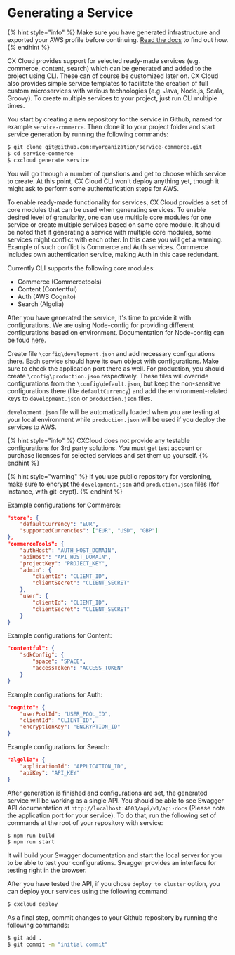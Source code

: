 # Generating a Service

{% hint style="info" %}
Make sure you have generated infrastructure and exported your AWS profile before continuing. [Read the docs](generating-infrastructure.md) to find out how.
{% endhint %}

CX Cloud provides support for selected ready-made services (e.g. commerce, content, search) which can be generated and added to the project using CLI. These can of course be customized later on. CX Cloud also provides simple service templates to facilitate the creation of full custom microservices with various technologies (e.g. Java, Node.js, Scala, Groovy). To create multiple services to your project, just run CLI multiple times. 

You start by creating a new repository for the service in Github, named for example `service-commerce`. Then clone it to your project folder and start service generation by running the following commands:

```bash
$ git clone git@github.com:myorganization/service-commerce.git
$ cd service-commerce
$ cxcloud generate service
```

You will go through a number of questions and get to choose which service to create. At this point, CX Cloud CLI won't deploy anything yet, though it might ask to perform some authentefication steps for AWS.

To enable ready-made functionality for services, CX Cloud provides a set of core modules that can be used when generating services. To enable desired level of granularity, one can use multiple core modules for one service or create multiple services based on same core module. It should be noted that if generating a service with multiple core modules, some services might conflict with each other. In this case you will get a warning. Example of such conflict is Commerce and Auth services. Commerce includes own authentication service, making Auth in this case redundant.

Currently CLI supports the following core modules:

- Commerce (Commercetools)
- Content (Contentful)
- Auth (AWS Cognito)
- Search (Algolia)

After you have generated the service, it's time to provide it with configurations. We are using Node-config for providing different configurations based on environment. Documentation for Node-config can be foud [here](https://www.npmjs.com/package/config).

Create file `\config\development.json` and add necessary configurations there. Each service should have its own object with configurations. Make sure to check the application port there as well. For production, you should create `\config\production.json` respectively. These files will override configurations from the `\config\default.json`, but keep the non-sensitive configurations there (like `defaultCurrency`) and add the environment-related keys to `development.json` or `production.json` files. 

`development.json` file will be automatically loaded when you are testing at your local environment while `production.json` will be used if you deploy the services to AWS.

{% hint style="info" %}
CXCloud does not provide any testable configurations for 3rd party solutions. You must get test account or purchase licenses for selected services and set them up yourself.
{% endhint %}

{% hint style="warning" %}
If you use public repository for versioning, make sure to encrypt the `development.json` and `production.json` files (for instance, with git-crypt).
{% endhint %}

Example configurations for Commerce:

```json
"store": {
    "defaultCurrency": "EUR",
    "supportedCurrencies": ["EUR", "USD", "GBP"]
},
"commerceTools": {
    "authHost": "AUTH_HOST_DOMAIN",
    "apiHost": "API_HOST_DOMAIN",
    "projectKey": "PROJECT_KEY",
    "admin": {
        "clientId": "CLIENT_ID",
        "clientSecret": "CLIENT_SECRET"
    },
    "user": {
        "clientId": "CLIENT_ID",
        "clientSecret": "CLIENT_SECRET"
    }
}
```

Example configurations for Content:

```json
"contentful": {
    "sdkConfig": {
        "space": "SPACE",
        "accessToken": "ACCESS_TOKEN"
    }
}
```

Example configurations for Auth:

```json
"cognito": {
    "userPoolId": "USER_POOL_ID",
    "clientId": "CLIENT_ID",
    "encryptionKey": "ENCRYPTION_ID"
}
```

Example configurations for Search:

```json
"algolia": {
    "applicationId": "APPLICATION_ID",
    "apiKey": "API_KEY"
}
```

After generation is finished and configurations are set, the generated service will be working as a single API. You should be able to see Swagger API documentation at `http://localhost:4003/api/v1/api-docs` (Please note the application port for your service). To do that, run the following set of commands at the root of your repository with service:

```bash
$ npm run build
$ npm run start
```

It will build your Swagger documentation and start the local server for you to be able to test your configurations. Swagger provides an interface for testing right in the browser.

After you have tested the API, if you chose `deploy to cluster` option, you can deploy your services using the following command:

```bash
$ cxcloud deploy
```

As a final step, commit changes to your Github repository by running the following commands:

```bash
$ git add .
$ git commit -m "initial commit"
```
